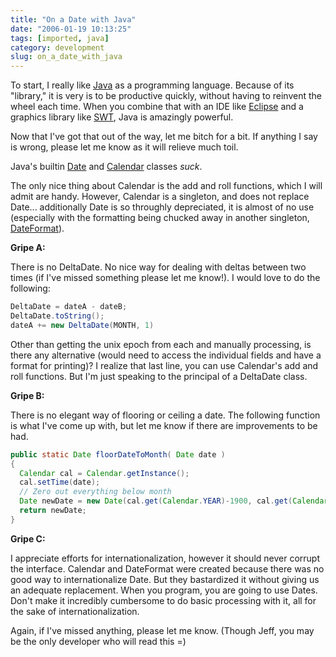 ```yaml
---
title: "On a Date with Java"
date: "2006-01-19 10:13:25"
tags: [imported, java]
category: development
slug: on_a_date_with_java
---
```

	
To start, I really like <a title="Cup of Jo" href="http://www.java.com/en/">Java</a> as a programming language.  Because of its "library," it is very is to be productive quickly, without having to reinvent the wheel each time.  When you combine that with an IDE like <a title="A godsend..." href="http://www.eclipse.org/">Eclipse</a> and a graphics library like <a title="The only Java glib" href="http://www.eclipse.org/swt/">SWT</a>, Java is amazingly powerful.

Now that I've got that out of the way, let me bitch for a bit.  If anything I say is wrong, please let me know as it will relieve much toil.

Java's builtin <a title="java.util.Date" href="http://java.sun.com/j2se/1.4.2/docs/api/java/util/Date.html">Date</a> and <a title="java.util.Calendar" href="http://java.sun.com/j2se/1.4.2/docs/api/java/util/Calendar.html">Calendar</a> classes <em>suck</em>.

The only nice thing about Calendar is the add and roll functions, which I will admit are handy.  However, Calendar is a singleton, and does not replace Date... additionally Date is so throughly depreciated, it is almost of no use (especially with the formatting being chucked away in another singleton, <a title="java.text.DateFormat" href="http://java.sun.com/j2se/1.4.2/docs/api/java/text/DateFormat.html">DateFormat</a>).

<strong>Gripe A:</strong>

There is no DeltaDate.  No nice way for dealing with deltas between two times (if I've missed something please let me know!).  I would love to do the following:

```java
DeltaDate = dateA - dateB;
DeltaDate.toString();
dateA += new DeltaDate(MONTH, 1)
```

Other than getting the unix epoch from each and manually processing, is there any alternative (would need to access the individual fields and have a format for printing)?  I realize that last line, you can use Calendar's add and roll functions.  But I'm just speaking to the principal of a DeltaDate class.

<strong>Gripe B:</strong>

There is no elegant way of flooring or ceiling a date.  The following function is what I've come up with, but let me know if there are improvements to be had.

```java
public static Date floorDateToMonth( Date date )
{
  Calendar cal = Calendar.getInstance();
  cal.setTime(date);
  // Zero out everything below month
  Date newDate = new Date(cal.get(Calendar.YEAR)-1900, cal.get(Calendar.MONTH)-1, 1, 0, 0, 0);
  return newDate;
}
```

<strong>Gripe C:</strong>

I appreciate efforts for internationalization, however it should never corrupt the interface.  Calendar and DateFormat were created because there was no good way to internationalize Date.  But they bastardized it without giving us an adequate replacement.  When you program, you are going to use Dates.  Don't make it incredibly cumbersome to do basic processing with it, all for the sake of internationalization.

Again, if I've missed anything, please let me know.  (Though Jeff, you may be the only developer who will read this =)
